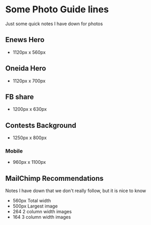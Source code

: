 # Some Photo Guide lines

Just some quick notes I have down for photos

## Enews Hero

+ 1120px x 560px

## Oneida Hero

+ 1120px x 700px

## FB share

+ 1200px x 630px

## Contests Background

+ 1250px x 800px

### Mobile

+ 960px x 1100px

## MailChimp Recommendations

Notes I have down that we don't really follow, but it is nice to know

+ 560px Total width
+ 500px Largest image
+ 264 2 column width images
+ 164 3 column width images
